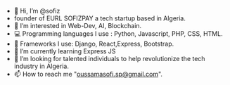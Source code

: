 - 👋 Hi, I’m @sofiz
- founder of EURL SOFIZPAY a tech startup based in Algeria.
- 👀 I’m interested in Web-Dev, AI, Blockchain.
- 💻 Programming languages I use : Python, Javascript, PHP, CSS, HTML.
- 🎨 Frameworks I use: Django, React,Express, Bootstrap.
- 🌱 I’m currently learning Express JS
- 💞️ I’m looking for talented individuals to help revolutionize the tech industry in Algeria.
- 📫 How to reach me "oussamasofi.sp@gmail.com".
